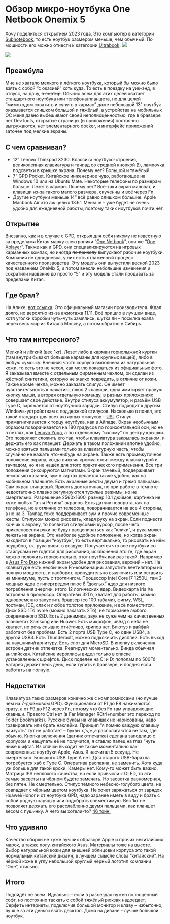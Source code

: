 # Обзор микро-ноутбука One Netbook Onemix 5
Хочу поделиться открытием 2023 года. Это компьютер в категории [Subnotebook](https://en.wikipedia.org/wiki/Subnotebook), то есть ноутбук размером меньше, чем обычный. По мощности его можно отнести к категории [Ultrabook](https://en.wikipedia.org/wiki/Ultrabook).
![](netbook5review.files/IMG_20231123_184449.jpg)

![](netbook5review.files/IMG_20231123_184921.jpg)
## Преамбула
Мне не хватало мелкого и лёгкого ноутбука, который бы можно было взять с собой “с оказией” хоть куда. То есть в поездку на уик-энд, в отпуск, на дачу, ~~в сортир~~.
Обычно всем для этих целей хватает стандартного ноутбука или телефона/планшета, но для целей “мимоходом схватить и сунуть в карман” даже небольшой 13" ноутбук оказывается слишком большой и тяжёлый, а устройства на мобильных ОС меня давно выбешивают своей неполноценностью, где в бравзере нет DevTools, открытые страницы (и приложения) постоянно выгружаются, нет элементарного docker, и интерфейс приложений заточен под мелкие экраны.
## С чем сравнивал?
- 12” Lenovo Thinkpad X230. Классика ноутбуко-строения, великолепная клавиатура и тачпад со средней кнопкой (!), лампочка подсветки в крышке экрана. Почему нет? Большой и тяжёлый.
- 7” GPD Pocket. Китайское инженерное чудо, работающее на Windows 10 или на Ubuntu Mate. Некоторые телефоны по размерам больше. Лезет в карман. Почему нет? Всё-таки экран маловат, и клавиши из-за такого малого размера, скученны и всё через Fn.
- Другие ноутбуки меньше 14” всё равно слишком большие. Apple Macbook Air это аж целых 13.6”. Меньше – уже будет не очень удобно для ежедневной работы, поэтому таких ноутбуков почти нет.

## Открытие
Внезапно, как и в случае с GPD, открыл для себя никому не известную за пределами Китая марку электроники “[One Netbook](https://onexplayerstore.com/collections/one-netbook)”, они же “[One Xplayer](https://onexplayerstore.com)”. Также как и GPD, они специализируются на игровых карманных компах, но иногда ~~по приколу~~ выпускают рабочие ноутбуки. Компания не однодневка, у них есть отлаженный процесс качественного производства.
Эту модель они выпустили весной 2023 под названием OneMix 5, и потом внесли небольшие изменения и сократили название до просто “5” и эту модель стали продавать за пределами Китая.
## Где брал?
На Алике, [вот ссылка](https://aliexpress.ru/item/1005002204494911.html?spm=a2g2w.orderdetail.0.0.33b04aa6KueQsO&sku_id=12000029679283604). Это официальный магазин производителя. Ждал долго, но вероятно из-за ажиотажа 11.11. Всё пришло в лучшем виде, хотя уголки коробки чуть-чуть замялись, шутка ли – посылка ехала через весь мир из Китая в Москву, а потом обратно в Сибирь.
## Что там интересного?
Мелкий и лёгкий (вес 1кг). Лезет либо в карман горнолыжной куртки (там внутри бывают большие карманы для крупных вещей), либо в любую сумочку.
Внешняя часть корпуса выполнена из натуральной кожи, то есть это не чехол, как могло показаться из официальных фото. Я заказывал вместе с отдельным фирменным чехлом, он сделан из жёсткой синтетики, которую не жалко повредить, в отличие от кожи.
Также кроме чехла, можно заказать слилус. Он имеет чувствительность к нажатию, плюс 2 клавиши, одна имитирует правую кнопку мыши, а вторая отдельную команду, в разных приложениях совершает своё действие. Внутри стилуса аккумулятор, и разъём USB Type C, заряжается от ноутбучной зарядки. Стилус подходит к другим Windows-устройствам с поддержкой стилусов. Насколько я понял, это такой стандарт для всех активных стилусов – [USI](https://www.howtogeek.com/835769/active-vs-passive-styluses-all-the-standards-explained/). Стилус примагничивается к торцу ноутбука, как в Айпаде.
Экран необычным образом поворачивается на 180 градусов по горизонтальной оси, но не в петлях, как [Lenovo Yoga](https://www.lenovo.com/us/en/p/laptops/yoga/yoga-2-in-1-series/yoga-6-gen-8-(13-inch-amd)/len101y0027), а по отдельному “излому” по центру крышки. Это позволяет сложить его так, чтобы клавиатура закрылась экраном, и держать его как планшет. Держать в таком положении вполне удобно, можно взяться пальцами только за клавиатурную часть, чтобы случайно не нажать что-нибудь на экране. Также есть промежуточное положение экрана, когда нижняя кромка стоит между клавиатурой и тачпадом, но я не нашёл для этого практического применения. Все три положения фиксируются магнитами.
Экран тачевый, поддерживает несколько касаний, зум в картах делается также удобно, как на мобильном планшете. Есть экранные жесты двумя и тремя пальцами. Сам экран глянцевый. Яркость достаточная, но при работе в темноте недостаточно плавно регулируются тусклые режимы, но не смертельно. Разрешение 2560x1600, размер 10.1 дюймов, картинка не хуже любых “а-ля Ретина” экранов. Есть датчик поворота, как на телефоне, но в отличие от телефона, поворачивается на все 4 стороны, а не на 3.
Тачпад тоже поддерживает зум и прочие современные жесты.
Стилусом можно рисовать, кладя руку на экран. Если поднести кончик к экрану, то появится стилусовый курсор, после чего прикосновения руки не будут расцениваться как “клики”, и рука может лежать на экране. Это наиболее удобное положение, но когда экран находится в позиции “ноутбук”, то есть вертикально, то рисовать на нём неудобно, т.к. рука висит в воздухе. Получается что все ноутбуки со стайлусами не годятся для рисования, исключения это те, где экран можно положить горизонтально, этот ноутбук как раз такой. Например в [Asus Pro Duo](https://www.asus.com/us/laptops/for-creators/zenbook/zenbook-pro-duo-15-oled-ux582-12th-gen-intel/) нижний экран удобен для рисования, верхний – нет.
На клавиатуре есть необычные Fn-комбинации: запустить вентиляторы на полную мощность, и наоборот, принудительно выключить или оставить на минимуме, пусть с тротлингом.
Процессор Intel Core i7 1250U, там 2 мощных ядра с гипертредом плюс 8 “дохлых” ядер для низкого потребления энергии, итого 12 логических ядер. Видеокарта Iris Xe встроена в процессор.
Оперативы 32Гб, хватает для работы, можно одновременно запустить бравзер (со 100 табами), фигму, WSL, постман, IDE, слак и любое толстое приложение, и всё поместится.
Диск SSD 1Тб nvme (можно заказать 2Тб), не тормознее любого современного SSD.
Есть 2 динамика, звук не хуже чем на качественных планшетах Samsung или Huawei.
Есть микрофон, звёзд с неба не хватает, но речь слышно отчётливо, хрипов нет.
Блютуз и вайфай работают без проблем.
Есть 2 порта USB Type C, но один USB4, а другой USB3. Есть Thunderbolt, можно подключить дисплей.
Есть выход на наушники/гарнитуру.
Есть слот для MicroSD.
В кнопку включения встроен датчик отпечатка. Реагирует моментально.
Винда обычная английская. Китайские иероглифы видел только в списке установленных шрифтов. Диск поделён на C: и D: пополам по 500Гб
Батарея держит весь день, если тупить в бравзере, и полдня если работать на полную.
## Недостатки
Клавиатура таких размеров конечно же с компромиссами (но лучше чем на 7-дюймовом GPD). Функционалки от F1 до F8 нажимаются сразу, а от F9 до F12 через Fn, потому что без Fn там управляющие клавиши. Правого Ctrl нет (в Far Manager RCtrl+number это переход по Folder Bookmarks).
Русские буквы на клавишах не нарисованы, надо гравировать или брать наклейки. Принцип “я помню каждую клавишу наизусть” тут не работает – буквы х,ъ,ж,э располагаются не там, где обычно.
Кнопка включения (датчик отпечатка) сделана заподлицо с корпусом и нащупать её не получится, я ставлю палец на глаз “чуть ниже шифта”.
Из спячки выходит не также моментально как современные ноутбуки Apple, Asus. Я насчитал 5 секунд. Не смертельно.
Большого USB Type A нет. Для старого USB-барахла потребуется хаб с Type C.
Оператива распаяна, не заменить. Хотя куда уж больше для такой крохи.
Камеры нет. Кому-то может быть важно.
Матрица IPS неплохого качества, но если привыкли к OLED, то эти самые засветы на чёрном будете замечать. Но засветка равномерная, без пятен. Не смертельно.
Стилус тёмного небесно-голубого цвета, не совпадает с чёрным цветом ноутбука.
Не хочет заряжаться от зарядок Huawei/Honor и от ноутбука GPD, надо заранее иметь в виду и брать с собой родную зарядку или подобрать совместимую.
Вес 1кг не позволяет держать его расслабленно двумя пальцами, как планшет весом с пушинку. А чего вы хотели-то? [46 тонн!](https://pikabu.ru/story/anekdot_291357)
## Что удивило
Качество сборки не хуже лучших образцов Apple и прочих некитайских марок, а также полу-китайского Asus.
Материалы тоже на высоте. Выбор натуральной кожи для внешней облицовки корпуса это такой нормальный китайский дизайн, в лучшем смысле слова “китайский”. На чёрной коже в углу небольшой круглый чёрный логотип компании “One”, стильно.
## Итого
Подойдёт не всем.
Идеально – если в разъездах нужен полноценный софт, но постоянно таскать с собой тяжёлый рюкзак надоедает.
Серфить интернеты, подключив большой монитор и клаву – избыточно, лучше за эти деньги взять десктоп.
Дома на диване – лучше большой ноутбук.